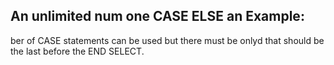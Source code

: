 ## An unlimited num one CASE ELSE an Example:

ber of CASE statements can be used but there must be onlyd that should be the last before the END SELECT.